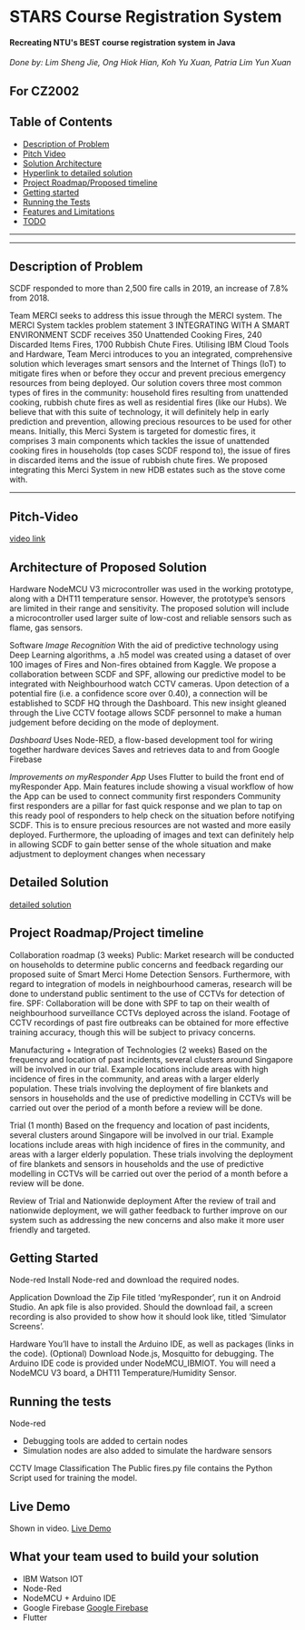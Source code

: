 # STARS Course Registration System
#### Recreating NTU's BEST course registration system in Java

*Done by: Lim Sheng Jie, Ong Hiok Hian, Koh Yu Xuan, Patria Lim Yun Xuan*

For CZ2002
---

<h2>Table of Contents</h2>

* [Description of Problem](#description-of-problem)
* [Pitch Video](#pitch-video)
* [Solution Architecture](#solution-architecture)
* [Hyperlink to detailed solution](#hyper)
* [Project Roadmap/Proposed timeline](#project-roadmap-proposed-timeline) 
* [Getting started](#getting-started)
* [Running the Tests](#running-the-tests)
* [Features and Limitations](#features-and-limitations)
* [TODO](#todo)

---
---

<h2>Description of Problem</h2>
<p>SCDF responded to more than 2,500 fire calls in 2019, an increase of 7.8% from 2018. 

Team MERCI seeks to address this issue through the MERCI system. The MERCI System tackles problem statement 3 INTEGRATING WITH A SMART ENVIRONMENT
SCDF receives 350 Unattended Cooking Fires, 240 Discarded Items Fires, 1700 Rubbish Chute Fires.
Utilising IBM Cloud Tools and Hardware, Team Merci introduces to you an integrated, comprehensive solution which leverages smart sensors and the Internet of Things  (IoT) to mitigate fires when or before they occur and prevent precious emergency resources from being deployed.
Our solution covers three most common types of fires in the community: household fires resulting from unattended cooking, rubbish chute fires as well as residential fires (like our Hubs). We believe that with this suite of technology, it will definitely help in early prediction and prevention, allowing precious resources to be used for other means. 
Initially, this Merci System is targeted for domestic fires, it comprises 3 main components which tackles the issue of unattended cooking fires in households (top cases SCDF respond to), the issue of fires in discarded items and the issue of rubbish chute fires. We proposed integrating this Merci System in new HDB estates such as the stove come with.</p>

---
<h2>Pitch-Video</h2>

[video link](https://youtu.be/i3Sf6ZVtoys)

<h2>Architecture of Proposed Solution</h2>

Hardware
NodeMCU V3 microcontroller was used in the working prototype, along with a DHT11 temperature sensor. However, the prototype’s sensors are limited in their range and sensitivity. 
The proposed solution will include a microcontroller used  larger suite of low-cost and reliable sensors such as flame, gas sensors.

Software
*Image Recognition*
With the aid of predictive technology using Deep Learning algorithms, a .h5 model was created using a dataset of over 100 images of Fires and Non-fires obtained from Kaggle. We propose a collaboration between SCDF and SPF, allowing our predictive model to be integrated with Neighbourhood watch CCTV cameras. Upon detection of a potential fire (i.e. a confidence score over 0.40), a connection will be established to SCDF HQ through the Dashboard. This new insight gleaned through the Live CCTV footage allows SCDF personnel to make a human judgement before deciding on the mode of deployment.

*Dashboard*
Uses Node-RED, a flow-based development tool for wiring together hardware devices
Saves and retrieves data to and from Google Firebase 

*Improvements on myResponder App*
Uses Flutter to build the front end of myResponder App. Main features include showing a visual workflow of how the App can be used to connect community first responders 
Community first responders are a pillar for fast quick response and we plan to tap on this ready pool of responders to help check on the situation before notifying SCDF. This is to ensure precious resources are not wasted and more easily deployed. 
Furthermore, the uploading of images and text can definitely help in allowing SCDF to gain better sense of the whole situation and make adjustment to deployment changes when necessary

<h2>Detailed Solution</h2>

[detailed solution](https://docs.google.com/document/d/1zixBiHYpchru3Kff5rlpJJp32ObuCSlpOnKgC0mCswE/edit)

<h2>Project Roadmap/Project timeline</h2>

Collaboration roadmap (3 weeks)
Public: Market research will be conducted on households to determine public concerns and feedback regarding our proposed suite of Smart Merci Home Detection Sensors. Furthermore, with regard to integration of models in neighbourhood cameras, research will be done to understand public sentiment to the use of CCTVs for detection of fire. 
SPF: Collaboration will be done with SPF to tap on their wealth of neighbourhood surveillance CCTVs deployed across the island. Footage of CCTV recordings of past fire outbreaks can be obtained for more effective training accuracy, though this will be subject to privacy concerns.

Manufacturing + Integration of Technologies  (2 weeks)
Based on the frequency and location of past incidents, several clusters around Singapore will be involved in our trial. Example locations include areas with high incidence of fires in the community, and areas with a larger elderly population. These trials involving the deployment of fire blankets and sensors in households and the use of predictive modelling in CCTVs will be carried out over the period of a month before a review will be done.

Trial (1 month)
Based on the frequency and location of past incidents, several clusters around Singapore will be involved in our trial. Example locations include areas with high incidence of fires in the community, and areas with a larger elderly population. These trials involving the deployment of fire blankets and sensors in households and the use of predictive modelling in CCTVs will be carried out over the period of a month before a review will be done.

Review of Trial and Nationwide deployment
After the review of trail and nationwide deployment, we will gather feedback to further improve on our system such as addressing the new concerns and also make it more user friendly and targeted. 

<h2>Getting Started</h2>

Node-red
Install Node-red and download the required nodes. 

Application
Download the Zip File titled ‘myResponder’, run it on Android Studio. An apk file is also provided. Should the download fail, a screen recording is also provided to show how it should look like, titled ‘Simulator Screens’. 

Hardware
You’ll have to install the Arduino IDE, as well as packages (links in the code). 
(Optional) Download Node.js, Mosquitto for debugging.
The Arduino IDE code is provided under NodeMCU_IBMIOT. You will need a NodeMCU V3 board, a DHT11 Temperature/Humidity Sensor. 

<h2>Running the tests</h2>

Node-red
- Debugging tools are added to certain nodes
- Simulation nodes are also added to simulate the hardware sensors

CCTV Image Classification
The Public fires.py file contains the Python Script used for training the model. 


<h2>Live Demo</h2>

Shown in video. [Live Demo](https://youtu.be/i3Sf6ZVtoys)

<h2>What your team used to build your solution</h2>

- IBM Watson IOT
- Node-Red
- NodeMCU + Arduino IDE
- Google Firebase [Google Firebase](https://console.firebase.google.com/u/0/project/scdf-node-red/database/scdf-node-red/data)
- Flutter
